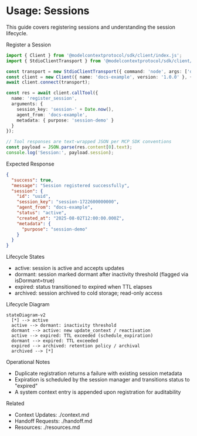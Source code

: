 # Usage: Sessions

This guide covers registering sessions and understanding the session lifecycle.

Register a Session
```ts
import { Client } from '@modelcontextprotocol/sdk/client/index.js';
import { StdioClientTransport } from '@modelcontextprotocol/sdk/client/stdio.js';

const transport = new StdioClientTransport({ command: 'node', args: ['dist/server.js'] });
const client = new Client({ name: 'docs-example', version: '1.0.0' }, { capabilities: {} });
await client.connect(transport);

const res = await client.callTool({
  name: 'register_session',
  arguments: {
    session_key: 'session-' + Date.now(),
    agent_from: 'docs-example',
    metadata: { purpose: 'session-demo' }
  }
});

// Tool responses are text-wrapped JSON per MCP SDK conventions
const payload = JSON.parse(res.content[0].text);
console.log('Session:', payload.session);
```

Expected Response
```json
{
  "success": true,
  "message": "Session registered successfully",
  "session": {
    "id": "uuid",
    "session_key": "session-1722600000000",
    "agent_from": "docs-example",
    "status": "active",
    "created_at": "2025-08-02T12:00:00.000Z",
    "metadata": {
      "purpose": "session-demo"
    }
  }
}
```

Lifecycle States
- active: session is active and accepts updates
- dormant: session marked dormant after inactivity threshold (flagged via isDormant=true)
- expired: status transitioned to expired when TTL elapses
- archived: session archived to cold storage; read-only access

Lifecycle Diagram
```mermaid
stateDiagram-v2
  [*] --> active
  active --> dormant: inactivity threshold
  dormant --> active: new update_context / reactivation
  active --> expired: TTL exceeded (schedule_expiration)
  dormant --> expired: TTL exceeded
  expired --> archived: retention policy / archival
  archived --> [*]
```

Operational Notes
- Duplicate registration returns a failure with existing session metadata
- Expiration is scheduled by the session manager and transitions status to "expired"
- A system context entry is appended upon registration for auditability

Related
- Context Updates: ./context.md
- Handoff Requests: ./handoff.md
- Resources: ./resources.md